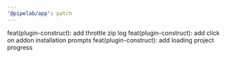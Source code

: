 ```yaml
---
'@pipelab/app': patch
---
```


feat(plugin-construct): add throttle zip log
feat(plugin-construct): add click on addon installation prompts
feat(plugin-construct): add loading project progress
